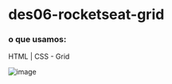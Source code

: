 # des06-rocketseat-grid
### o que usamos:
HTML | CSS - Grid

![image](https://github.com/delcor027/des06-rocketseat-grid/assets/129231567/7c194127-f2d0-4ce6-87e4-68ad1d6b2e49)
